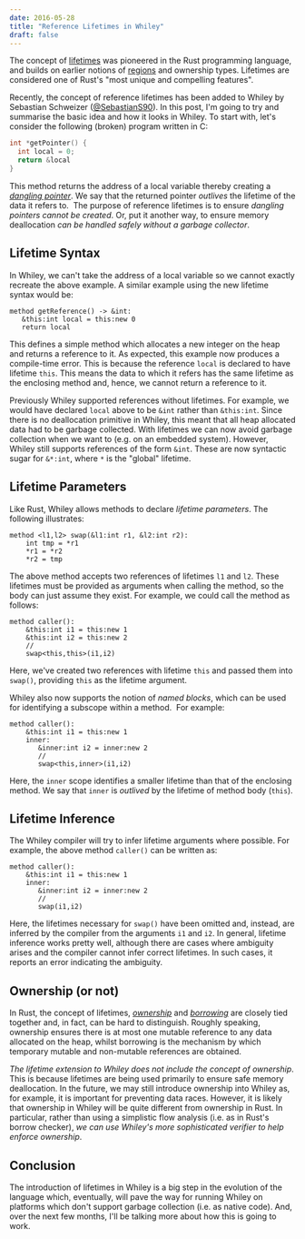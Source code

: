 ```yaml
---
date: 2016-05-28
title: "Reference Lifetimes in Whiley"
draft: false
---
```


The concept of [lifetimes](https://doc.rust-lang.org/book/lifetimes.html) was pioneered in the Rust programming language, and builds on earlier notions of [regions](https://en.wikipedia.org/wiki/Region-based_memory_management) and ownership types. Lifetimes are considered one of Rust's "most unique and compelling features".

Recently, the concept of reference lifetimes has been added to Whiley by Sebastian Schweizer ([@SebastianS90](https://github.com/SebastianS90)). In this post, I'm going to try and summarise the basic idea and how it looks in Whiley. To start with, let's consider the following (broken) program written in C:

```c
int *getPointer() {
  int local = 0;
  return &local
}
```

This method returns the address of a local variable thereby creating a *[dangling pointer](https://en.wikipedia.org/wiki/Dangling_pointer)*. We say that the returned pointer *outlives* the lifetime of the data it refers to.  The purpose of reference lifetimes is to ensure *dangling pointers cannot be created*. Or, put it another way, to ensure memory deallocation *can be handled safely without a garbage collector*.
## Lifetime Syntax
In Whiley, we can't take the address of a local variable so we cannot exactly recreate the above example. A similar example using the new lifetime syntax would be:

```whiley
method getReference() -> &int:
   &this:int local = this:new 0
   return local
```

This defines a simple method which allocates a new integer on the heap and returns a reference to it. As expected, this example now produces a compile-time error. This is because the reference `local` is declared to have lifetime `this`. This means the data to which it refers has the same lifetime as the enclosing method and, hence, we cannot return a reference to it.

Previously Whiley supported references without lifetimes. For example, we would have declared `local` above to be `&int` rather than `&this:int`. Since there is no deallocation primitive in Whiley, this meant that all heap allocated data had to be garbage collected. With lifetimes we can now avoid garbage collection when we want to (e.g. on an embedded system). However, Whiley still supports references of the form `&int`. These are now syntactic sugar for `&*:int`, where `*` is the "global" lifetime.
## Lifetime Parameters
Like Rust, Whiley allows methods to declare *lifetime parameters*. The following illustrates:

```whiley
method <l1,l2> swap(&l1:int r1, &l2:int r2):
    int tmp = *r1
    *r1 = *r2
    *r2 = tmp
```

The above method accepts two references of lifetimes `l1` and `l2`. These lifetimes must be provided as arguments when calling the method, so the body can just assume they exist. For example, we could call the method as follows:

```whiley
method caller():
    &this:int i1 = this:new 1
    &this:int i2 = this:new 2
    //
    swap<this,this>(i1,i2)
```

Here, we've created two references with lifetime `this` and passed them into `swap()`, providing `this` as the lifetime argument.

Whiley also now supports the notion of *named blocks*, which can be used for identifying a subscope within a method.  For example:

```whiley
method caller():
    &this:int i1 = this:new 1
    inner:
       &inner:int i2 = inner:new 2
       //
       swap<this,inner>(i1,i2)
```

Here, the `inner` scope identifies a smaller lifetime than that of the enclosing method. We say that `inner` is *outlived* by the lifetime of method body (`this`).
## Lifetime Inference
The Whiley compiler will try to infer lifetime arguments where possible. For example, the above method `caller()` can be written as:

```whiley
method caller():
    &this:int i1 = this:new 1
    inner:
       &inner:int i2 = inner:new 2
       //
       swap(i1,i2)
```

Here, the lifetimes necessary for `swap()` have been omitted and, instead, are inferred by the compiler from the arguments `i1` and `i2`. In general, lifetime inference works pretty well, although there are cases where ambiguity arises and the compiler cannot infer correct lifetimes. In such cases, it reports an error indicating the ambiguity.
## Ownership (or not)
In Rust, the concept of lifetimes, [*ownership*](https://doc.rust-lang.org/book/ownership.html) and [*borrowing*](https://doc.rust-lang.org/book/references-and-borrowing.html) are closely tied together and, in fact, can be hard to distinguish. Roughly speaking, ownership ensures there is at most one mutable reference to any data allocated on the heap, whilst borrowing is the mechanism by which temporary mutable and non-mutable references are obtained.

*The lifetime extension to Whiley does not include the concept of ownership*. This is because lifetimes are being used primarily to ensure safe memory deallocation. In the future, we may still introduce ownership into Whiley as, for example, it is important for preventing data races. However, it is likely that ownership in Whiley will be quite different from ownership in Rust. In particular, rather than using a simplistic flow analysis (i.e. as in Rust's borrow checker), *we can use Whiley's more sophisticated verifier to help enforce ownership*.
## Conclusion
The introduction of lifetimes in Whiley is a big step in the evolution of the language which, eventually, will pave the way for running Whiley on platforms which don't support garbage collection (i.e. as native code). And, over the next few months, I'll be talking more about how this is going to work.
